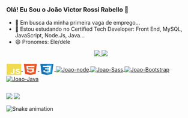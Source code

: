### Olá! Eu Sou o João Victor Rossi Rabello 👋


- 🔭 Em busca da minha primeira vaga de emprego...
- 🌱 Estou estudando no Certified Tech Developer: Front End, MySQL, JavaScript, Node.Js, Java...
- 😄 Pronomes: Ele/dele 

<div align="center">
  <a href="https://github.com/Jvrossi10">
  <img height="150em" src="https://github-readme-stats.vercel.app/api?username=Jvrossi10&show_icons=true&theme=dark&include_all_commits=true&count_private=true"/>
  <img height="150em" src="https://github-readme-stats.vercel.app/api/top-langs/?username=Jvrossi10&layout=compact&langs_count=7&theme=dark"/>
</div>
<div style="display: inline_block"><br>
  <img align="center" alt="Joao-JavaScript" height="30" width="40" src="https://raw.githubusercontent.com/devicons/devicon/master/icons/javascript/javascript-plain.svg">
  <img align="center" alt="Joao-HTML" height="30" width="40" src="https://raw.githubusercontent.com/devicons/devicon/master/icons/html5/html5-original.svg">
  <img align="center" alt="Joao-CSS" height="30" width="40" src="https://raw.githubusercontent.com/devicons/devicon/master/icons/css3/css3-original.svg">
  <img align="center" alt="Joao-node" height="30" width="40" src="https://cdn.jsdelivr.net/gh/devicons/devicon/icons/nodejs/nodejs-original.svg" />
  <img align="center" alt="Joao-Sass" height="30" width="40" src="https://cdn.jsdelivr.net/gh/devicons/devicon/icons/sass/sass-original.svg" />
  <img align="center" alt="Joao-Bootstrap" height="30" width="40" src="https://cdn.jsdelivr.net/gh/devicons/devicon/icons/bootstrap/bootstrap-original.svg" />
  <img align="center" alt="Joao-Java" height="30" width="40" src="https://cdn.jsdelivr.net/gh/devicons/devicon/icons/java/java-original.svg" />

  

          
 
  
  ##
 
<div> 
 
  <a href="https://www.instagram.com/jvrossi10/" target="_blank"><img src="https://img.shields.io/badge/-Instagram-%23E4405F?style=for-the-badge&logo=instagram&logoColor=white" target="_blank"></a> 
  <a href="https://www.linkedin.com/in/joão-victor-rossi-rabello-ab4032216/" target="_blank"><img src="https://img.shields.io/badge/-LinkedIn-%230077B5?style=for-the-badge&logo=linkedin&logoColor=white" target="_blank"></a> 

  ![Snake animation](https://github.com/Jvrossi10/Jvrossi10/blob/output/github-contribution-grid-snake.svg)
 
</div>
